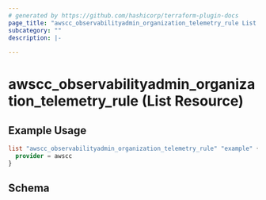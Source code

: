 ```yaml
---
# generated by https://github.com/hashicorp/terraform-plugin-docs
page_title: "awscc_observabilityadmin_organization_telemetry_rule List Resource - terraform-provider-awscc"
subcategory: ""
description: |-
  
---
```


# awscc_observabilityadmin_organization_telemetry_rule (List Resource)



## Example Usage

```terraform
list "awscc_observabilityadmin_organization_telemetry_rule" "example" {
  provider = awscc
}
```

<!-- schema generated by tfplugindocs -->
## Schema

